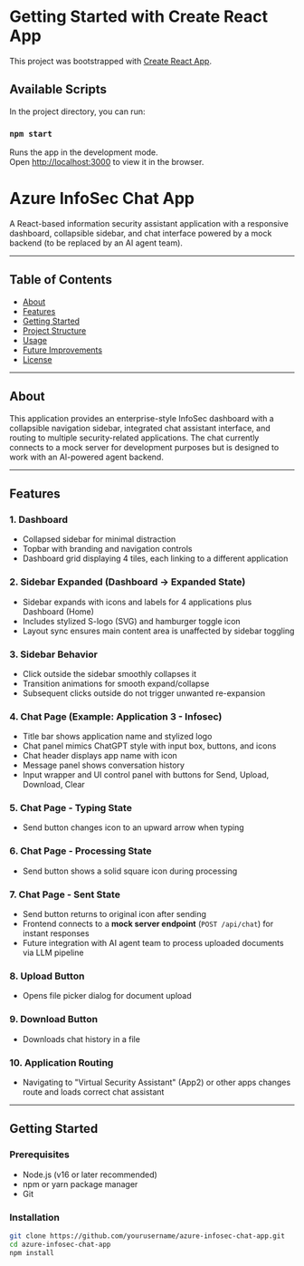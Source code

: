 # Getting Started with Create React App

This project was bootstrapped with [Create React App](https://github.com/facebook/create-react-app).

## Available Scripts

In the project directory, you can run:

### `npm start`

Runs the app in the development mode.\
Open [http://localhost:3000](http://localhost:3000) to view it in the browser.

# Azure InfoSec Chat App

A React-based information security assistant application with a responsive dashboard, collapsible sidebar, and chat interface powered by a mock backend (to be replaced by an AI agent team).

---

## Table of Contents

- [About](#about)  
- [Features](#features)  
- [Getting Started](#getting-started)  
- [Project Structure](#project-structure)  
- [Usage](#usage)  
- [Future Improvements](#future-improvements)  
- [License](#license)  

---

## About

This application provides an enterprise-style InfoSec dashboard with a collapsible navigation sidebar, integrated chat assistant interface, and routing to multiple security-related applications. The chat currently connects to a mock server for development purposes but is designed to work with an AI-powered agent backend.

---

## Features

### 1. Dashboard

- Collapsed sidebar for minimal distraction  
- Topbar with branding and navigation controls  
- Dashboard grid displaying 4 tiles, each linking to a different application  

### 2. Sidebar Expanded (Dashboard → Expanded State)

- Sidebar expands with icons and labels for 4 applications plus Dashboard (Home)  
- Includes stylized S-logo (SVG) and hamburger toggle icon  
- Layout sync ensures main content area is unaffected by sidebar toggling  

### 3. Sidebar Behavior

- Click outside the sidebar smoothly collapses it  
- Transition animations for smooth expand/collapse  
- Subsequent clicks outside do not trigger unwanted re-expansion  

### 4. Chat Page (Example: Application 3 - Infosec)

- Title bar shows application name and stylized logo  
- Chat panel mimics ChatGPT style with input box, buttons, and icons  
- Chat header displays app name with icon  
- Message panel shows conversation history  
- Input wrapper and UI control panel with buttons for Send, Upload, Download, Clear  

### 5. Chat Page - Typing State

- Send button changes icon to an upward arrow when typing  

### 6. Chat Page - Processing State

- Send button shows a solid square icon during processing  

### 7. Chat Page - Sent State

- Send button returns to original icon after sending  
- Frontend connects to a **mock server endpoint** (`POST /api/chat`) for instant responses  
- Future integration with AI agent team to process uploaded documents via LLM pipeline  

### 8. Upload Button

- Opens file picker dialog for document upload  

### 9. Download Button

- Downloads chat history in a file  

### 10. Application Routing

- Navigating to "Virtual Security Assistant" (App2) or other apps changes route and loads correct chat assistant  

---

## Getting Started

### Prerequisites

- Node.js (v16 or later recommended)  
- npm or yarn package manager  
- Git  

### Installation

```bash
git clone https://github.com/yourusername/azure-infosec-chat-app.git
cd azure-infosec-chat-app
npm install
